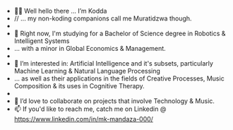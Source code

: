 - 👋🏾 Well hello there ... I’m Kodda
- // ... my non-koding companions call me Muratidzwa though.
- 
- 🌱 Right now, I'm studying for a Bachelor of Science degree in Robotics & Intelligent Systems
- ... with a minor in Global Economics & Management.
- 
- 👀 I’m interested in:  Artificial Intelligence and it's subsets, particularly Machine Learning & Natural Language Processing
- ... as well as their applications in the fields of Creative Processes, Music Composition & its uses in Cognitive Therapy.
- 
- 💞️ I’d love to collaborate on projects that involve Technology & Music.
- 📫 If you'd like to reach me, catch me on Linkedin @ https://www.linkedin.com/in/mk-mandaza-000/

<!---
Comment here
--->
